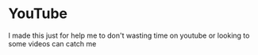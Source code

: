 # YouTube

I made this just for help me to don't wasting time on youtube or looking to some videos can catch me 
